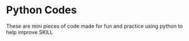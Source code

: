 # Python Codes
These are mini pieces of code made for fun and practice using python to help improve 
SKILL
